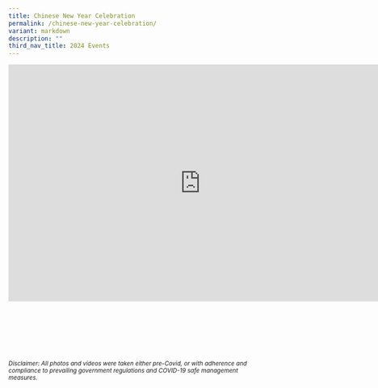 ```yaml
---
title: Chinese New Year Celebration
permalink: /chinese-new-year-celebration/
variant: markdown
description: ""
third_nav_title: 2024 Events
---
```

<iframe allowfullscreen="true" height="469" width="760" frameborder="0" src="https://docs.google.com/presentation/d/e/2PACX-1vTk3OIksv1qP9yyofir91Qnmtaqnkp6XKXGl7fvLjveP1FBPsNUbGsSaVox4TZYm1mUo6geE6muVfZg/embed?start=true&amp;loop=true&amp;delayms=3000"></iframe>


<br><br><br><br><br><br>
<sup>_Disclaimer: All photos and videos were taken either pre-Covid, or with adherence and compliance to prevailing government regulations and COVID-19 safe management measures._</sup>
